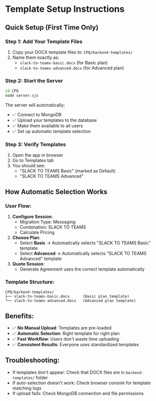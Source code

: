 # Template Setup Instructions

## Quick Setup (First Time Only)

### Step 1: Add Your Template Files
1. Copy your DOCX template files to: `CPQ/backend-templates/`
2. Name them exactly as:
   - `slack-to-teams-basic.docx` (for Basic plan)
   - `slack-to-teams-advanced.docx` (for Advanced plan)

### Step 2: Start the Server
```bash
cd CPQ
node server.cjs
```

The server will automatically:
- ✅ Connect to MongoDB
- ✅ Upload your templates to the database
- ✅ Make them available to all users
- ✅ Set up automatic template selection

### Step 3: Verify Templates
1. Open the app in browser
2. Go to Templates tab
3. You should see:
   - "SLACK TO TEAMS Basic" (marked as Default)
   - "SLACK TO TEAMS Advanced"

## How Automatic Selection Works

### User Flow:
1. **Configure Session**: 
   - Migration Type: Messaging
   - Combination: SLACK TO TEAMS
   - Calculate Pricing
2. **Choose Plan**:
   - Select **Basic** → Automatically selects "SLACK TO TEAMS Basic" template
   - Select **Advanced** → Automatically selects "SLACK TO TEAMS Advanced" template
3. **Quote Session**: 
   - Generate Agreement uses the correct template automatically

### Template Structure:
```
CPQ/backend-templates/
├── slack-to-teams-basic.docx      (Basic plan template)
└── slack-to-teams-advanced.docx   (Advanced plan template)
```

## Benefits:
- ✅ **No Manual Upload**: Templates are pre-loaded
- ✅ **Automatic Selection**: Right template for right plan
- ✅ **Fast Workflow**: Users don't waste time uploading
- ✅ **Consistent Results**: Everyone uses standardized templates

## Troubleshooting:
- If templates don't appear: Check that DOCX files are in `backend-templates/` folder
- If auto-selection doesn't work: Check browser console for template matching logs
- If upload fails: Check MongoDB connection and file permissions
